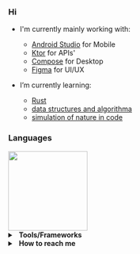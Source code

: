 ### Hi   
- I'm currently mainly working with:
    - [Android Studio](https://developer.android.com/studio) for Mobile
    - [Ktor](https://ktor.io) for APIs'
    - [Compose](https://www.jetbrains.com/lp/compose-mpp/) for Desktop
    - [Figma](https://www.figma.com) for UI/UX
    
- I’m currently learning:
    - [Rust](https://doc.rust-lang.org/book/) 
    - [data structures and algorithma](leetcode.com/problemset/all/)
    - [simulation of nature in code](https://natureofcode.com/book/chapter-2-forces/)

### Languages

  <img height=160eo src="https://github-readme-stats.vercel.app/api/top-langs/?username=CherifiMi&hide=makefile,llvm,css,scss,html&hide_title=true&hide_border=true&langs_count=5&layout=compact&bg_color=00000000&text_color=ffffff"/>
  

 
 <details>
  <summary><b>&nbsp;&nbsp;Tools/Frameworks&nbsp</b></summary>
  <br/>
  
  [![My Skills](https://skillicons.dev/icons?i=androidstudio,cs,dotnet,figma,heroku,idea,rust,mongodb,ktor,java,kotlin,visualstudio,sqlite,vscode)](https://skillicons.dev)
  
</details>

<details>
  <summary><b>&nbsp;&nbsp;How&nbsp;to&nbsp;reach me</b></summary>
  <br/>
  
  
-   Discord: mito#4310
-   Email: cherifi154949@gmail.com
-   LinkedIn: [Mouafak Cherifi](https://www.linkedin.com/in/cherifi-mouafak/)
  

</details>


